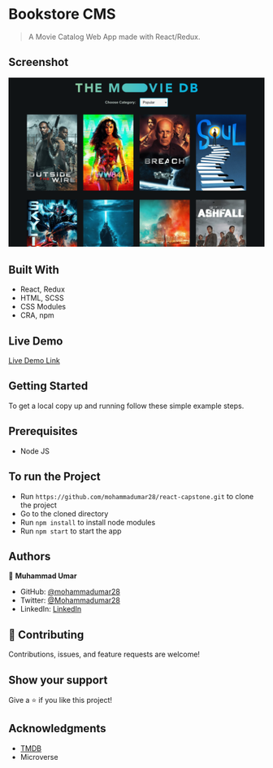 # Bookstore CMS

> A Movie Catalog Web App made with React/Redux.

## Screenshot

![Screenshot](/public/screenshot.png)

## Built With

- React, Redux
- HTML, SCSS
- CSS Modules
- CRA, npm

## Live Demo

[Live Demo Link](https://react-capstone-movie.netlify.app/)

## Getting Started

To get a local copy up and running follow these simple example steps.

## Prerequisites

* Node JS

## To run the Project

* Run `https://github.com/mohammadumar28/react-capstone.git` to clone the project
* Go to the cloned directory
* Run `npm install` to install node modules
* Run `npm start` to start the app

## Authors

👤 **Muhammad Umar**

- GitHub: [@mohammadumar28](https://github.com/mohammadumar28)
- Twitter: [@Mohammadumar28](https://twitter.com/Mohammadumar28)
- LinkedIn: [LinkedIn](https://www.linkedin.com/in/mdumar28/)

## 🤝 Contributing

Contributions, issues, and feature requests are welcome!

## Show your support

Give a ⭐️ if you like this project!

## Acknowledgments

- [TMDB](https://www.themoviedb.org/)
- Microverse
